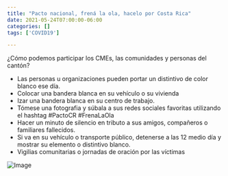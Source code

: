 ```yaml
---
title: "Pacto nacional, frená la ola, hacelo por Costa Rica"
date: 2021-05-24T07:00:00-06:00
categories: []
tags: ['COVID19']

---
```


¿Cómo podemos participar los CMEs, las comunidades y personas del cantón?

- Las personas u organizaciones pueden portar un distintivo de color blanco ese día.
- Colocar una bandera blanca en su vehículo o su vivienda
- Izar una bandera blanca en su centro de trabajo.
- Tómese una fotografia y súbala a sus redes sociales favoritas utilizando el hashtag #PactoCR #FrenaLaOla
- Hacer un minuto de silencio en tributo a sus amigos, compañeros o familiares fallecidos.
- Si va en su vehículo o transporte público, detenerse a las 12 medio día y mostrar su elemento o distintivo blanco.
- Vigilias comunitarias o jornadas de oración por las víctimas

![Image](image.jpg)